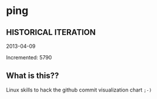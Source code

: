 # ping

## HISTORICAL ITERATION
2013-04-09

Incremented: 5790

## What is this?? 
Linux skills to hack the github commit visualization chart `;-)`
